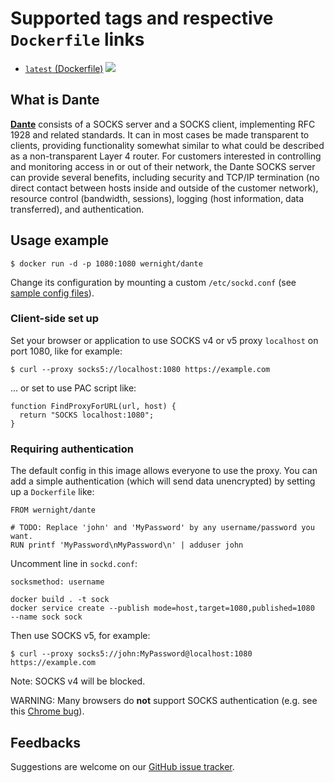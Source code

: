 Supported tags and respective `Dockerfile` links
================================================

  * [`latest` (Dockerfile)](https://github.com/wernight/docker-dante/blob/master/Dockerfile) [![](https://images.microbadger.com/badges/image/wernight/dante.svg)](https://microbadger.com/images/wernight/dante "Get your own image badge on microbadger.com")


What is Dante
-------------

[**Dante**](http://www.inet.no/dante/index.html) consists of a SOCKS server and a SOCKS client, implementing RFC 1928 and related standards. It can in most cases be made transparent to clients, providing functionality somewhat similar to what could be described as a non-transparent Layer 4 router. For customers interested in controlling and monitoring access in or out of their network, the Dante SOCKS server can provide several benefits, including security and TCP/IP termination (no direct contact between hosts inside and outside of the customer network), resource control (bandwidth, sessions), logging (host information, data transferred), and authentication.


Usage example
-------------

    $ docker run -d -p 1080:1080 wernight/dante

Change its configuration by mounting a custom `/etc/sockd.conf`
(see [sample config files](http://www.inet.no/dante/doc/latest/config/server.html)).


### Client-side set up

Set your browser or application to use SOCKS v4 or v5 proxy `localhost` on port 1080,
like for example:

    $ curl --proxy socks5://localhost:1080 https://example.com

... or set to use PAC script like:

    function FindProxyForURL(url, host) {
      return "SOCKS localhost:1080";
    }


### Requiring authentication

The default config in this image allows everyone to use the proxy. You can add a simple authentication (which will send data unencrypted) by setting up a `Dockerfile` like:

    FROM wernight/dante

    # TODO: Replace 'john' and 'MyPassword' by any username/password you want.
    RUN printf 'MyPassword\nMyPassword\n' | adduser john

Uncomment line in `sockd.conf`:

    socksmethod: username

```
docker build . -t sock
docker service create --publish mode=host,target=1080,published=1080  --name sock sock
```

Then use SOCKS v5, for example:

    $ curl --proxy socks5://john:MyPassword@localhost:1080 https://example.com

Note: SOCKS v4 will be blocked.

WARNING: Many browsers do **not** support SOCKS authentication (e.g. see this [Chrome bug](https://bugs.chromium.org/p/chromium/issues/detail?id=256785)).


Feedbacks
---------

Suggestions are welcome on our [GitHub issue tracker](https://github.com/wernight/docker-dante/issues).

